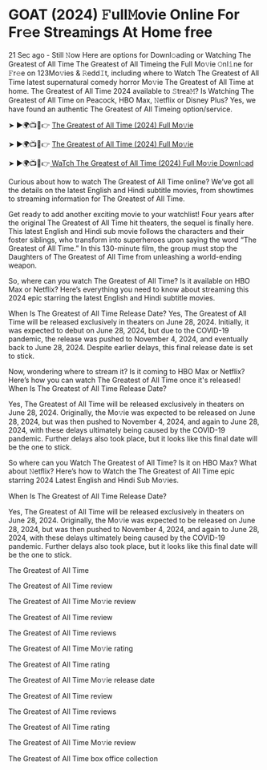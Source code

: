 # GOAT (2024) 𝙵ull𝙼ovie Online For Fr𝚎e Strea𝚖ings At Home free
21 Sec ago - Still 𝙽ow Here are options for Downl𝚘ading or Watching The Greatest of All Time The Greatest of All Timeing the Full Mo𝚟ie 𝙾nl𝚒ne for 𝙵r𝚎e on 123Mo𝚟ies & 𝚁edd𝙸t, including where to Watch The Greatest of All Time latest supernatural comedy horror Mo𝚟ie The Greatest of All Time at home. The Greatest of All Time 2024 available to 𝚂trea𝙼? Is Watching The Greatest of All Time on Peacock, HBO Max, 𝙽etflix or Disney Plus? Yes, we have found an authentic The Greatest of All Timeing option/service.

➤ ►🌍📺📱👉 [The Greatest of All Time (2024) Full Mo𝚟ie](https://cutt.ly/FeOmv2N2)

➤ ►🌍📺📱👉 [The Greatest of All Time (2024) Full Mo𝚟ie](https://cutt.ly/FeOmv2N2)

➤ ►🌍📺📱👉[ WaTch The Greatest of All Time (2024) Full Mo𝚟ie Downl𝚘ad](https://cutt.ly/FeOmv2N2)

Curious about how to watch The Greatest of All Time online? We’ve got all the details on the latest English and Hindi subtitle movies, from showtimes to streaming information for The Greatest of All Time.

Get ready to add another exciting movie to your watchlist! Four years after the original The Greatest of All Time hit theaters, the sequel is finally here. This latest English and Hindi sub movie follows the characters and their foster siblings, who transform into superheroes upon saying the word “The Greatest of All Time.” In this 130-minute film, the group must stop the Daughters of The Greatest of All Time from unleashing a world-ending weapon.

So, where can you watch The Greatest of All Time? Is it available on HBO Max or Netflix? Here’s everything you need to know about streaming this 2024 epic starring the latest English and Hindi subtitle movies.

When Is The Greatest of All Time Release Date?
Yes, The Greatest of All Time will be released exclusively in theaters on June 28, 2024. Initially, it was expected to debut on June 28, 2024, but due to the COVID-19 pandemic, the release was pushed to November 4, 2024, and eventually back to June 28, 2024. Despite earlier delays, this final release date is set to stick.

Now, wondering where to stream it? Is it coming to HBO Max or Netflix? Here’s how you can watch The Greatest of All Time once it's released!
When Is The Greatest of All Time Release Date?

Yes, The Greatest of All Time will be released exclusively in theaters on June 28, 2024. Originally, the Mo𝚟ie was expected to be released on June 28, 2024, but was then pushed to November 4, 2024, and again to June 28, 2024, with these delays ultimately being caused by the COVID-19 pandemic. Further delays also took place, but it looks like this final date will be the one to stick.

So where can you Watch The Greatest of All Time? Is it on HBO Max? What about 𝙽etflix? Here’s how to Watch the The Greatest of All Time epic starring 2024 Latest English and Hindi Sub Mo𝚟ies.

When Is The Greatest of All Time Release Date?

Yes, The Greatest of All Time will be released exclusively in theaters on June 28, 2024. Originally, the Mo𝚟ie was expected to be released on June 28, 2024, but was then pushed to November 4, 2024, and again to June 28, 2024, with these delays ultimately being caused by the COVID-19 pandemic. Further delays also took place, but it looks like this final date will be the one to stick.

The Greatest of All Time

The Greatest of All Time review

The Greatest of All Time Mo𝚟ie review

The Greatest of All Time review

The Greatest of All Time reviews

The Greatest of All Time Mo𝚟ie rating

The Greatest of All Time rating

The Greatest of All Time Mo𝚟ie release date

The Greatest of All Time review

The Greatest of All Time reviews

The Greatest of All Time rating

The Greatest of All Time Mo𝚟ie review

The Greatest of All Time box office collection
